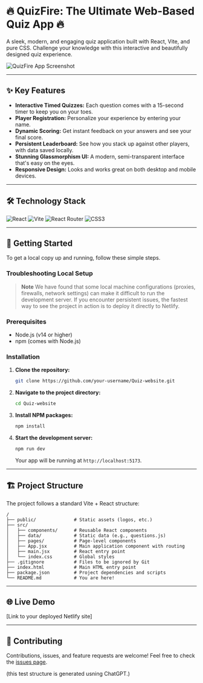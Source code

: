 # 🔥 QuizFire: The Ultimate Web-Based Quiz App 🔥

A sleek, modern, and engaging quiz application built with React, Vite, and pure CSS. Challenge your knowledge with this interactive and beautifully designed quiz experience.

![QuizFire App Screenshot](https://i.imgur.com/YOUR_SCREENSHOT_URL.png) <!-- Optional: Add a screenshot URL here -->

---

## ✨ Key Features

*   **Interactive Timed Quizzes:** Each question comes with a 15-second timer to keep you on your toes.
*   **Player Registration:** Personalize your experience by entering your name.
*   **Dynamic Scoring:** Get instant feedback on your answers and see your final score.
*   **Persistent Leaderboard:** See how you stack up against other players, with data saved locally.
*   **Stunning Glassmorphism UI:** A modern, semi-transparent interface that's easy on the eyes.
*   **Responsive Design:** Looks and works great on both desktop and mobile devices.

---

## 🛠️ Technology Stack

![React](https://img.shields.io/badge/React-20232A?style=for-the-badge&logo=react&logoColor=61DAFB)
![Vite](https://img.shields.io/badge/Vite-646CFF?style=for-the-badge&logo=vite&logoColor=white)
![React Router](https://img.shields.io/badge/React_Router-CA4245?style=for-the-badge&logo=react-router&logoColor=white)
![CSS3](https://img.shields.io/badge/CSS3-1572B6?style=for-the-badge&logo=css3&logoColor=white)

---

## 🚀 Getting Started

To get a local copy up and running, follow these simple steps.

### Troubleshooting Local Setup

> **Note**
> We have found that some local machine configurations (proxies, firewalls, network settings) can make it difficult to run the development server. If you encounter persistent issues, the fastest way to see the project in action is to deploy it directly to Netlify.

### Prerequisites

*   Node.js (v14 or higher)
*   npm (comes with Node.js)

### Installation

1.  **Clone the repository:**
    ```bash
    git clone https://github.com/your-username/Quiz-website.git
    ```
2.  **Navigate to the project directory:**
    ```bash
    cd Quiz-website
    ```
3.  **Install NPM packages:**
    ```bash
    npm install
    ```
4.  **Start the development server:**
    ```bash
    npm run dev
    ```
    Your app will be running at `http://localhost:5173`.

---

## 🏗️ Project Structure

The project follows a standard Vite + React structure:

```
/
├── public/              # Static assets (logos, etc.)
├── src/
│   ├── components/      # Reusable React components
│   ├── data/            # Static data (e.g., questions.js)
│   ├── pages/           # Page-level components
│   ├── App.jsx          # Main application component with routing
│   ├── main.jsx         # React entry point
│   └── index.css        # Global styles
├── .gitignore           # Files to be ignored by Git
├── index.html           # Main HTML entry point
├── package.json         # Project dependencies and scripts
└── README.md            # You are here!
```

---

## 🌐 Live Demo

[Link to your deployed Netlify site] <!-- TODO: Add your Netlify URL here -->

---

## 🤝 Contributing

Contributions, issues, and feature requests are welcome! Feel free to check the [issues page](https://github.com/ashmitt/Quiz-website/issues).

(this test structure is generated usning ChatGPT.)